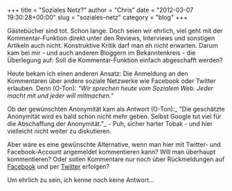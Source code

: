 +++
title = "Soziales Netz?"
author = "Chris"
date = "2012-03-07 19:30:28+00:00"
slug = "soziales-netz"
category = "blog"
+++

Gästebücher sind tot. Schon lange. Doch seien wir ehrlich, viel geht mit der Kommentar-Funktion direkt unter den Reviews, Interviews und sonstigen Artikeln auch nicht. Konstruktive Kritik darf man eh nicht erwarten. Darum kam bei mir - und auch anderen Bloggern im Bekanntenkreis - die Überlegung auf: Soll die Kommentar-Funktion einfach abgeschafft werden?

Heute bekam ich einen anderen Ansatz: Die Anmeldung an den Kommentaren über andere soziale Netzwerke wie Facebook oder Twitter erlauben. Denn (O-Ton): _"Wir sprechen heute vom Sozialem Web. Jeder macht mit und jeder will mitmachen."_

Ob der gewünschten Anonymität kam als Antwort (O-Ton):_ "Die geschätzte Anonymität wird es bald schon nicht mehr geben. Selbst Google tut viel für die Abschaffung der Anonymität."_ - Puh, sicher harter Tobak - und hier vielleicht nicht weiter zu diskutieren.

Aber wäre es eine gewünschte Alternative, wenn man hier mit Twitter- und Facebook-Account angemeldet kommentieren kann? Will man überhaupt kommentieren? Oder sollen Kommentare nur noch über Rückmeldungen auf <a href="http://www.facebook.com/pages/NecroSlaughter/178366453105">Facebook</a> und per <a href="http://www.twitter.com/necroslaughter">Twitter</a> erfolgen?

Um ehrlich zu sein, ich kenne noch keine Antwort...
